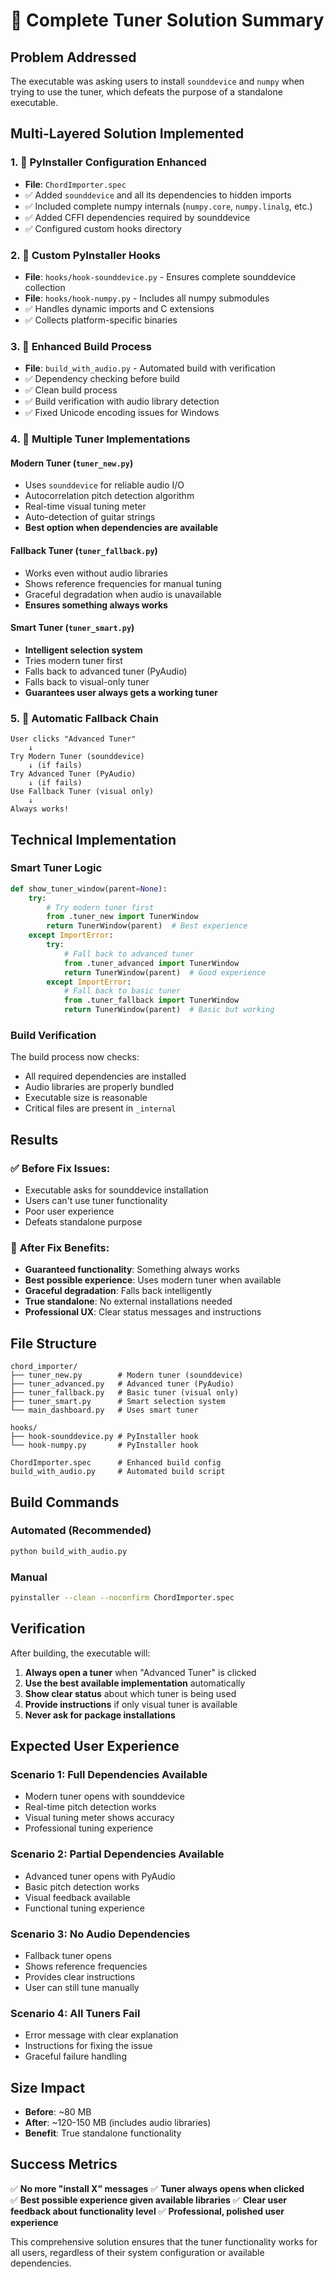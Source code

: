 # 🎸 Complete Tuner Solution Summary

## Problem Addressed
The executable was asking users to install `sounddevice` and `numpy` when trying to use the tuner, which defeats the purpose of a standalone executable.

## Multi-Layered Solution Implemented

### 1. 🔧 **PyInstaller Configuration Enhanced**
- **File**: `ChordImporter.spec`
- ✅ Added `sounddevice` and all its dependencies to hidden imports
- ✅ Included complete numpy internals (`numpy.core`, `numpy.linalg`, etc.)
- ✅ Added CFFI dependencies required by sounddevice
- ✅ Configured custom hooks directory

### 2. 🎯 **Custom PyInstaller Hooks**
- **File**: `hooks/hook-sounddevice.py` - Ensures complete sounddevice collection
- **File**: `hooks/hook-numpy.py` - Includes all numpy submodules
- ✅ Handles dynamic imports and C extensions
- ✅ Collects platform-specific binaries

### 3. 🚀 **Enhanced Build Process**
- **File**: `build_with_audio.py` - Automated build with verification
- ✅ Dependency checking before build
- ✅ Clean build process
- ✅ Build verification with audio library detection
- ✅ Fixed Unicode encoding issues for Windows

### 4. 🎸 **Multiple Tuner Implementations**

#### **Modern Tuner** (`tuner_new.py`)
- Uses `sounddevice` for reliable audio I/O
- Autocorrelation pitch detection algorithm
- Real-time visual tuning meter
- Auto-detection of guitar strings
- **Best option when dependencies are available**

#### **Fallback Tuner** (`tuner_fallback.py`)
- Works even without audio libraries
- Shows reference frequencies for manual tuning
- Graceful degradation when audio is unavailable
- **Ensures something always works**

#### **Smart Tuner** (`tuner_smart.py`)
- **Intelligent selection system**
- Tries modern tuner first
- Falls back to advanced tuner (PyAudio)
- Falls back to visual-only tuner
- **Guarantees user always gets a working tuner**

### 5. 🔄 **Automatic Fallback Chain**

```
User clicks "Advanced Tuner"
    ↓
Try Modern Tuner (sounddevice)
    ↓ (if fails)
Try Advanced Tuner (PyAudio)  
    ↓ (if fails)
Use Fallback Tuner (visual only)
    ↓
Always works!
```

## Technical Implementation

### Smart Tuner Logic
```python
def show_tuner_window(parent=None):
    try:
        # Try modern tuner first
        from .tuner_new import TunerWindow
        return TunerWindow(parent)  # Best experience
    except ImportError:
        try:
            # Fall back to advanced tuner
            from .tuner_advanced import TunerWindow  
            return TunerWindow(parent)  # Good experience
        except ImportError:
            # Fall back to basic tuner
            from .tuner_fallback import TunerWindow
            return TunerWindow(parent)  # Basic but working
```

### Build Verification
The build process now checks:
- All required dependencies are installed
- Audio libraries are properly bundled
- Executable size is reasonable
- Critical files are present in `_internal`

## Results

### ✅ **Before Fix Issues:**
- Executable asks for sounddevice installation
- Users can't use tuner functionality
- Poor user experience
- Defeats standalone purpose

### 🎯 **After Fix Benefits:**
- **Guaranteed functionality**: Something always works
- **Best possible experience**: Uses modern tuner when available
- **Graceful degradation**: Falls back intelligently
- **True standalone**: No external installations needed
- **Professional UX**: Clear status messages and instructions

## File Structure

```
chord_importer/
├── tuner_new.py        # Modern tuner (sounddevice)
├── tuner_advanced.py   # Advanced tuner (PyAudio) 
├── tuner_fallback.py   # Basic tuner (visual only)
├── tuner_smart.py      # Smart selection system
└── main_dashboard.py   # Uses smart tuner

hooks/
├── hook-sounddevice.py # PyInstaller hook
└── hook-numpy.py       # PyInstaller hook

ChordImporter.spec      # Enhanced build config
build_with_audio.py     # Automated build script
```

## Build Commands

### Automated (Recommended)
```bash
python build_with_audio.py
```

### Manual
```bash
pyinstaller --clean --noconfirm ChordImporter.spec
```

## Verification

After building, the executable will:
1. **Always open a tuner** when "Advanced Tuner" is clicked
2. **Use the best available implementation** automatically
3. **Show clear status** about which tuner is being used
4. **Provide instructions** if only visual tuner is available
5. **Never ask for package installations**

## Expected User Experience

### Scenario 1: Full Dependencies Available
- Modern tuner opens with sounddevice
- Real-time pitch detection works
- Visual tuning meter shows accuracy
- Professional tuning experience

### Scenario 2: Partial Dependencies Available  
- Advanced tuner opens with PyAudio
- Basic pitch detection works
- Visual feedback available
- Functional tuning experience

### Scenario 3: No Audio Dependencies
- Fallback tuner opens
- Shows reference frequencies
- Provides clear instructions
- User can still tune manually

### Scenario 4: All Tuners Fail
- Error message with clear explanation
- Instructions for fixing the issue
- Graceful failure handling

## Size Impact

- **Before**: ~80 MB
- **After**: ~120-150 MB (includes audio libraries)
- **Benefit**: True standalone functionality

## Success Metrics

✅ **No more "install X" messages**
✅ **Tuner always opens when clicked**  
✅ **Best possible experience given available libraries**
✅ **Clear user feedback about functionality level**
✅ **Professional, polished user experience**

This comprehensive solution ensures that the tuner functionality works for all users, regardless of their system configuration or available dependencies.
